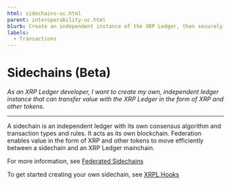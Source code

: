 ```yaml
---
html: sidechains-uc.html
parent: interoperability-uc.html
blurb: Create an independent instance of the XRP Ledger, then securely transfer value to and from the Mainnet.
labels:
  - Transactions
---
```


# Sidechains (Beta)

_As an XRP Ledger developer, I want to create my own, independent ledger instance that can transfer value with the XRP Ledger in the form of XRP and other tokens._

---

A sidechain is an independent ledger with its own consensus algorithm and transaction types and rules. It acts as its own blockchain. Federation enables value in the form of XRP and other tokens to move efficiently between a sidechain and an XRP Ledger mainchain.

For more information, see [Federated Sidechains](https://xrpl.org/federated-sidechains.html?_ga=2.208834706.1673393542.1670970919-696076472.1670970919#federated-sidechains)

To get started creating your own sidechain, see [XRPL Hooks](https://hooks-testnet-v2.xrpl-labs.com/)